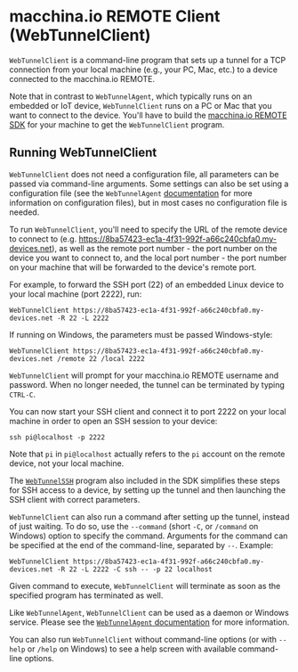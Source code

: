 # macchina.io REMOTE Client (WebTunnelClient)

`WebTunnelClient` is a command-line program that sets up a tunnel for a TCP connection from your
local machine (e.g., your PC, Mac, etc.) to a device connected to the macchina.io
REMOTE.

Note that in contrast to `WebTunnelAgent`, which typically runs on an embedded or IoT
device, `WebTunnelClient` runs on a PC or Mac that you want to connect to the
device. You'll have to build the [macchina.io REMOTE SDK](../../README.md)
for your machine to get the `WebTunnelClient` program.

## Running WebTunnelClient

`WebTunnelClient` does not need a configuration file, all parameters can be passed
via command-line arguments. Some settings can also be set using a configuration file
(see the `WebTunnelAgent` [documentation](../WebTunnelAgent/README.md) for more
information on configuration files), but in most cases no configuration file is needed.

To run `WebTunnelClient`, you'll need to specify the URL of the remote device to connect
to (e.g. https://8ba57423-ec1a-4f31-992f-a66c240cbfa0.my-devices.net), as well as
the remote port number - the port number on the device you want to connect to, and the
local port number - the port number on your machine that will be forwarded to the device's
remote port.

For example, to forward the SSH port (22) of an embedded Linux device to your local
machine (port 2222), run:

```
WebTunnelClient https://8ba57423-ec1a-4f31-992f-a66c240cbfa0.my-devices.net -R 22 -L 2222
```

If running on Windows, the parameters must be passed Windows-style:

```
WebTunnelClient https://8ba57423-ec1a-4f31-992f-a66c240cbfa0.my-devices.net /remote 22 /local 2222
```

`WebTunnelClient` will prompt for your macchina.io REMOTE username and password.
When no longer needed, the tunnel can be terminated by typing `CTRL-C`.

You can now start your SSH client and connect it to port 2222 on your local machine
in order to open an SSH session to your device:

```
ssh pi@localhost -p 2222
```

Note that `pi` in `pi@localhost` actually refers to the `pi` account on the
remote device, not your local machine.

The [`WebTunnelSSH`](../WebTunnelSSH/README.md) program also included in the
SDK simplifies these steps for SSH access to a device, by setting up the tunnel
and then launching the SSH client with correct parameters.

`WebTunnelClient` can also run a command after setting up the tunnel, instead of just
waiting. To do so, use the `--command` (short `-C`, or `/command` on Windows) option
to specify the command. Arguments for the command can be specified at the end of the
command-line, separated by `--`. Example:

```
WebTunnelClient https://8ba57423-ec1a-4f31-992f-a66c240cbfa0.my-devices.net -R 22 -L 2222 -C ssh -- -p 22 localhost
```

Given command to execute, `WebTunnelClient` will terminate as soon as the specified program has
terminated as well.

Like `WebTunnelAgent`, `WebTunnelClient` can be used as a daemon or Windows service.
Please see the [`WebTunnelAgent` documentation](../WebTunnelAgent/README.md) for more information.

You can also run `WebTunnelClient` without command-line options (or with `--help`
or `/help` on Windows) to see a help screen with available command-line options.
